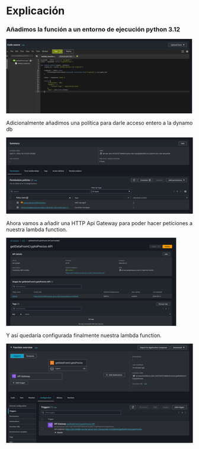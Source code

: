 # Explicación

### Añadimos la función a un entorno de ejecución python 3.12

<img title="" src="/imgs/first.png" alt="" data-align="center" width="502">

Adicionalmente añadimos una política para darle acceso entero a la dynamo db

<img title="" src="/imgs/second.png" alt="" width="574" data-align="center">

Ahora vamos a añadir una HTTP Api Gateway para poder hacer peticiones a nuestra lambda function.

<img title="" src="/imgs/third.png" alt="" width="459" data-align="center">

Y así quedaría configurada finalmente nuestra lambda function.

<img title="" src="/imgs/last.png" alt="" width="541" data-align="center">


